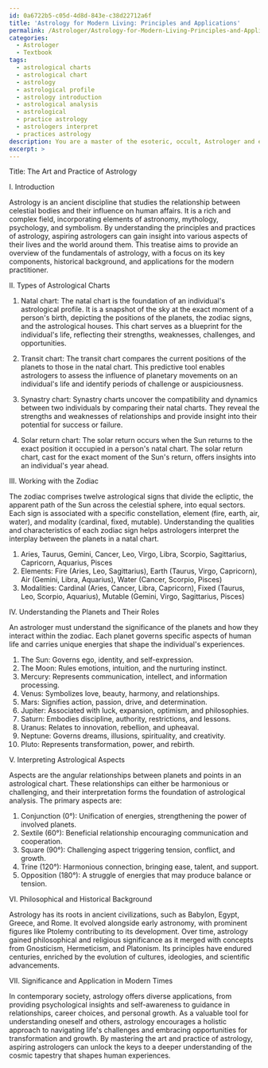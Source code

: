 ```yaml
---
id: 0a6722b5-c05d-4d8d-843e-c38d22712a6f
title: 'Astrology for Modern Living: Principles and Applications'
permalink: /Astrologer/Astrology-for-Modern-Living-Principles-and-Applications/
categories:
  - Astrologer
  - Textbook
tags:
  - astrological charts
  - astrological chart
  - astrology
  - astrological profile
  - astrology introduction
  - astrological analysis
  - astrological
  - practice astrology
  - astrologers interpret
  - practices astrology
description: You are a master of the esoteric, occult, Astrologer and education, you have written many textbooks on the subject in ways that provide students with rich and deep understanding of the subject. You are being asked to write textbook-like sections on a topic and you do it with full context, explainability, and reliability in accuracy to the true facts of the topic at hand, in a textbook style that a student would easily be able to learn from, in a rich, engaging, and contextual way. Always include relevant context (such as formulas and history), related concepts, and in a way that someone can gain deep insights from.
excerpt: >
---
```

  Title: The Art and Practice of Astrology
  
  I. Introduction
  
  Astrology is an ancient discipline that studies the relationship between celestial bodies and their influence on human affairs. It is a rich and complex field, incorporating elements of astronomy, mythology, psychology, and symbolism. By understanding the principles and practices of astrology, aspiring astrologers can gain insight into various aspects of their lives and the world around them. This treatise aims to provide an overview of the fundamentals of astrology, with a focus on its key components, historical background, and applications for the modern practitioner.
  
  II. Types of Astrological Charts
  
  1. Natal chart: The natal chart is the foundation of an individual's astrological profile. It is a snapshot of the sky at the exact moment of a person's birth, depicting the positions of the planets, the zodiac signs, and the astrological houses. This chart serves as a blueprint for the individual's life, reflecting their strengths, weaknesses, challenges, and opportunities.
  
  2. Transit chart: The transit chart compares the current positions of the planets to those in the natal chart. This predictive tool enables astrologers to assess the influence of planetary movements on an individual's life and identify periods of challenge or auspiciousness.
  
  3. Synastry chart: Synastry charts uncover the compatibility and dynamics between two individuals by comparing their natal charts. They reveal the strengths and weaknesses of relationships and provide insight into their potential for success or failure.
  
  4. Solar return chart: The solar return occurs when the Sun returns to the exact position it occupied in a person's natal chart. The solar return chart, cast for the exact moment of the Sun's return, offers insights into an individual's year ahead.
  
  III. Working with the Zodiac
  
  The zodiac comprises twelve astrological signs that divide the ecliptic, the apparent path of the Sun across the celestial sphere, into equal sectors. Each sign is associated with a specific constellation, element (fire, earth, air, water), and modality (cardinal, fixed, mutable). Understanding the qualities and characteristics of each zodiac sign helps astrologers interpret the interplay between the planets in a natal chart.
  
  1. Aries, Taurus, Gemini, Cancer, Leo, Virgo, Libra, Scorpio, Sagittarius, Capricorn, Aquarius, Pisces
  2. Elements: Fire (Aries, Leo, Sagittarius), Earth (Taurus, Virgo, Capricorn), Air (Gemini, Libra, Aquarius), Water (Cancer, Scorpio, Pisces)
  3. Modalities: Cardinal (Aries, Cancer, Libra, Capricorn), Fixed (Taurus, Leo, Scorpio, Aquarius), Mutable (Gemini, Virgo, Sagittarius, Pisces)
  
  IV. Understanding the Planets and Their Roles
  
  An astrologer must understand the significance of the planets and how they interact within the zodiac. Each planet governs specific aspects of human life and carries unique energies that shape the individual's experiences.
  
  1. The Sun: Governs ego, identity, and self-expression.
  2. The Moon: Rules emotions, intuition, and the nurturing instinct.
  3. Mercury: Represents communication, intellect, and information processing.
  4. Venus: Symbolizes love, beauty, harmony, and relationships.
  5. Mars: Signifies action, passion, drive, and determination.
  6. Jupiter: Associated with luck, expansion, optimism, and philosophies.
  7. Saturn: Embodies discipline, authority, restrictions, and lessons.
  8. Uranus: Relates to innovation, rebellion, and upheaval.
  9. Neptune: Governs dreams, illusions, spirituality, and creativity.
  10. Pluto: Represents transformation, power, and rebirth.
  
  V. Interpreting Astrological Aspects
  
  Aspects are the angular relationships between planets and points in an astrological chart. These relationships can either be harmonious or challenging, and their interpretation forms the foundation of astrological analysis. The primary aspects are:
  
  1. Conjunction (0°): Unification of energies, strengthening the power of involved planets.
  2. Sextile (60°): Beneficial relationship encouraging communication and cooperation.
  3. Square (90°): Challenging aspect triggering tension, conflict, and growth.
  4. Trine (120°): Harmonious connection, bringing ease, talent, and support.
  5. Opposition (180°): A struggle of energies that may produce balance or tension.
  
  VI. Philosophical and Historical Background
  
  Astrology has its roots in ancient civilizations, such as Babylon, Egypt, Greece, and Rome. It evolved alongside early astronomy, with prominent figures like Ptolemy contributing to its development. Over time, astrology gained philosophical and religious significance as it merged with concepts from Gnosticism, Hermeticism, and Platonism. Its principles have endured centuries, enriched by the evolution of cultures, ideologies, and scientific advancements.
  
  VII. Significance and Application in Modern Times
  
  In contemporary society, astrology offers diverse applications, from providing psychological insights and self-awareness to guidance in relationships, career choices, and personal growth. As a valuable tool for understanding oneself and others, astrology encourages a holistic approach to navigating life's challenges and embracing opportunities for transformation and growth. By mastering the art and practice of astrology, aspiring astrologers can unlock the keys to a deeper understanding of the cosmic tapestry that shapes human experiences.
